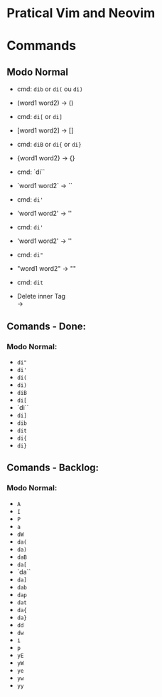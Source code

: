 # Pratical Vim and Neovim

# Commands

## Modo Normal

* cmd: `dib` or `di(` ou `di)`
 - (word1 word2) -> ()

* cmd: `di[` or `di]`
 - [word1 word2] -> []

* cmd: `diB` or `di{` or `di}`
 - {word1 word2} -> {}

* cmd: `di\``
 - \`word1 word2\` -> \`\`

* cmd: `di'`
 - 'word1 word2' -> ''

* cmd: `di'`
 - 'word1 word2' -> ''

* cmd: `di"`
 - "word1 word2" -> ""

* cmd: `dit`
 - <div>Delete inner Tag</div> -> <div></div>


## Comands - Done:

### Modo Normal:

 - `di"`
 - `di'`
 - `di(`
 - `di)`
 - `diB`
 - `di[`
 - `di\``
 - `di]`
 - `dib`
 - `dit`
 - `di{`
 - `di}`


## Comands - Backlog:

### Modo Normal:
 - `A`
 - `I`
 - `P`
 - `a`
 - `dW`
 - `da(`
 - `da)`
 - `daB`
 - `da[`
 - `da\``
 - `da]`
 - `dab`
 - `dap`
 - `dat`
 - `da{`
 - `da}`
 - `dd`
 - `dw`
 - `i`
 - `p`
 - `yE`
 - `yW`
 - `ye`
 - `yw`
 - `yy`
